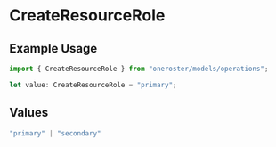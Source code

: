 # CreateResourceRole

## Example Usage

```typescript
import { CreateResourceRole } from "oneroster/models/operations";

let value: CreateResourceRole = "primary";
```

## Values

```typescript
"primary" | "secondary"
```